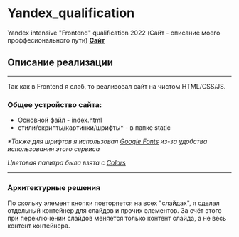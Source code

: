 # Yandex_qualification
Yandex intensive "Frontend" qualification 2022 (Сайт - описание моего проффесионального пути)
**[Сайт](https://ru1ka.github.io/Yandex_qualification/)**

## Описание реализации
___
Так как в Frontend я слаб, то реализовал сайт на чистом HTML/CSS/JS.

### Общее устройство сайта:
* Основной файл - index.html
* стили/скрипты/картинки/шрифты* - в папке static

_*Также для шрифтов я использовал [Google Fonts](https://fonts.google.com/) из-за удобства использования этого сервиса_

_Цветовая палитра была взята с [Colors](https://coolors.co/palette/0d1c1b-275054-ffffff-fbe9da-974949)_
___
### Архитектурные решения
По скольку элемент кнопки повторяется на всех "слайдах", я сделал отдельный контейнер для слайдов и прочих элементов. За счёт этого при переключении слайдов меняется только контент слайда, а не весь контент контейнера.

